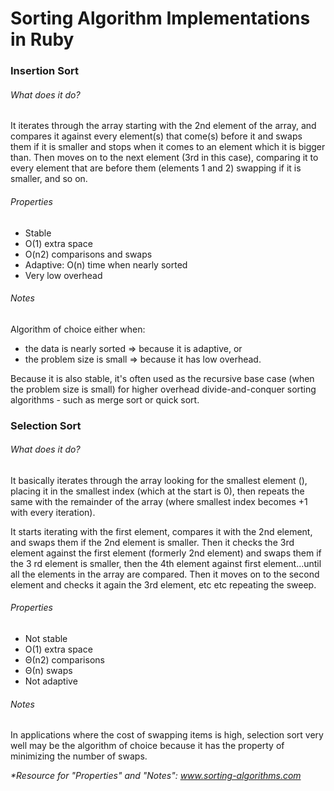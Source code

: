 # Sorting Algorithm Implementations in Ruby

### Insertion Sort
###### What does it do?
<p>It iterates through the array starting with the 2nd element of the array, and compares it against every element(s) that come(s) before it and swaps them if it is smaller and stops when it comes to an element which it is bigger than. Then moves on to the next element (3rd in this case), comparing it to every element that are before them (elements 1 and 2) swapping if it is smaller, and so on. </p>

###### Properties
- Stable
- O(1) extra space
- O(n2) comparisons and swaps
- Adaptive: O(n) time when nearly sorted
- Very low overhead

###### Notes
Algorithm of choice either when:
- the data is nearly sorted => because it is adaptive, or
- the problem size is small => because it has low overhead.

Because it is also stable, it's often used as the recursive base case (when the problem size is small) for higher overhead divide-and-conquer sorting algorithms - such as merge sort or quick sort.

### Selection Sort
###### What does it do?
<p>It basically iterates through the array looking for the smallest element (), placing it in the smallest index (which at the start is 0), then repeats the same with the remainder of the array (where smallest index becomes +1 with every iteration).</p>

<p>It starts iterating with the first element, compares it with the 2nd element, and swaps them if the 2nd element is smaller. Then it checks the 3rd element against the first element (formerly 2nd element) and swaps them if the 3 rd element is smaller, then the 4th element against first element...until all the elements in the array are compared. Then it moves on to the second element and checks it again the 3rd element, etc etc repeating the sweep.</p>

###### Properties
- Not stable
- O(1) extra space
- Θ(n2) comparisons
- Θ(n) swaps
- Not adaptive

###### Notes
In applications where the cost of swapping items is high, selection sort very well may be the algorithm of choice because it has the property of minimizing the number of swaps.


<em>*Resource for "Properties" and "Notes": www.sorting-algorithms.com</em>
